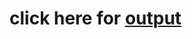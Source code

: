 # click here for [output](https://jonumhills.github.io/coursera-fullstack-assignment/module4-solution/index.html])
